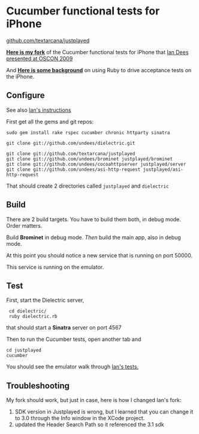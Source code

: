 # Cucumber functional tests for iPhone

[github.com/textarcana/justplayed](http://github.com/textarcana/justplayed)

[**Here is my fork**](http://github.com/textarcana/justplayed) of the Cucumber functional tests for iPhone that [Ian Dees presented at OSCON 2009](http://www.oscon.com/oscon2009/public/schedule/detail/8073)

And [**Here is some background**](http://del.icio.us/thefangmonster/oscon2009) on using Ruby to drive acceptance tests on the iPhone.

## Configure

See also [Ian's instructions](http://github.com/undees/justplayed) 


First get all the gems and git repos:

    sudo gem install rake rspec cucumber chronic httparty sinatra

    git clone git://github.com/undees/dielectric.git

    git clone git://github.com/textarcana/justplayed
    git clone git://github.com/undees/brominet justplayed/brominet
    git clone git://github.com/undees/cocoahttpserver justplayed/server
    git clone git://github.com/undees/asi-http-request justplayed/asi-http-request


That should create 2 directories called `justplayed` and `dielectric`

## Build

There are 2 build targets.  You have to build them both, in debug mode.  Order matters.

Build **Brominet** in debug mode.
*Then* build the main app, also in debug mode.

At this point you should notice a new service that is running on port 50000.

This service is running on the emulator.

## Test

First, start the Dielectric server,

     cd dielectric/
     ruby dielectric.rb

that should start a **Sinatra** server on port 4567


Then to run the Cucumber tests, open another tab and

    cd justplayed
    cucumber

You should see the emulator walk through [Ian's tests.](http://www.youtube.com/watch?v=rZCUIcWro28&feature=player_embedded)



## Troubleshooting

My fork should work, but just in case, here is how I changed Ian's fork:

1. SDK version in Justplayed is wrong, but I learned that you can change it to 3.0 through the Info window in the XCode project.
2. updated the Header Search Path so it referenced the 3.1 sdk
